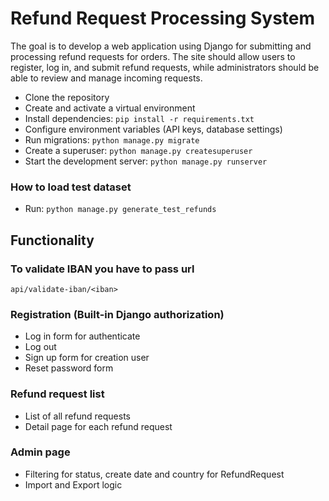 # Refund Request Processing System

The goal is to develop a web application using Django for submitting and processing refund 
requests for orders. The site should allow users to register, log in, and submit refund requests, 
while administrators should be able to review and manage incoming requests.

 - Clone the repository
 - Create and activate a virtual environment
 - Install dependencies: `pip install -r requirements.txt`
 - Configure environment variables (API keys, database settings)
 - Run migrations: `python manage.py migrate`
 - Create a superuser: `python manage.py createsuperuser`
 - Start the development server: `python manage.py runserver`

### How to load test dataset

 - Run: `python manage.py generate_test_refunds`

## Functionality

### To validate IBAN you have to pass url

```djangourlpath
api/validate-iban/<iban>
```

### Registration (Built-in Django authorization)

 - Log in form for authenticate
 - Log out
 - Sign up form for creation user
 - Reset password form

### Refund request list

 - List of all refund requests
 - Detail page for each refund request

### Admin page

 - Filtering for status, create date and country for RefundRequest
 - Import and Export logic
